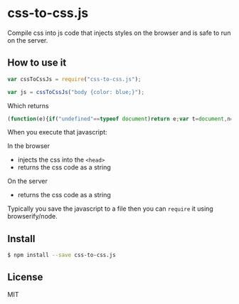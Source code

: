 # css-to-css.js
Compile css into js code that injects styles on the browser and is safe to run on the server.

## How to use it
```js
var cssToCssJs = require("css-to-css.js");

var js = cssToCssJs("body {color: blue;}");
```
Which returns
```js
(function(e){if("undefined"==typeof document)return e;var t=document,n="CSS_TO_CSSJS";if(t[n]=t[n]||{},!t[n][e]){t[n][e]=!0;var r=t.createElement("style");return r.setAttribute("type","text/css"),"textContent"in r?r.textContent=e:r.styleSheet.cssText=e,t.getElementsByTagName("head")[0].appendChild(r),e}})("body {color: blue;}");
```
When you execute that javascript:

In the browser
 * injects the css into the `<head>`
 * returns the css code as a string

On the server
 * returns the css code as a string

Typically you save the javascript to a file then you can `require` it using browserify/node.

## Install
```sh
$ npm install --save css-to-css.js
```

## License
MIT
